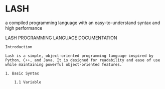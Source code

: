# LASH
 a compiled programming language with an easy-to-understand syntax and high performance
 
 LASH PROGRAMMING LANGUAGE DOCUMENTATION

    Introduction

    Lash is a simple, object-oriented programming language inspired by Python, C++, and Java. It is designed for readability and ease of use while maintaining powerful object-oriented features.

    1. Basic Syntax

        1.1 Variable